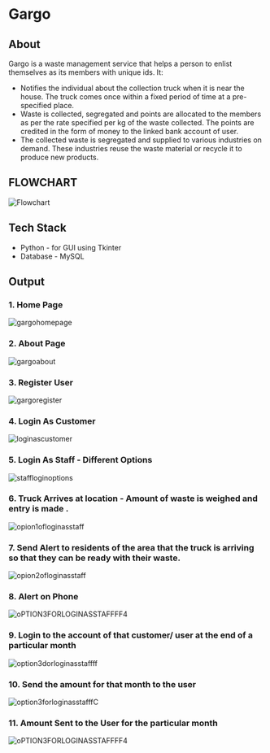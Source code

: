 # Gargo
## About
Gargo is a waste management service that helps a person to enlist themselves as its members with unique ids. It:
+	Notifies the individual about the collection truck when it is near the house. The truck comes once within a fixed period of time at a pre-specified place.
+	Waste is collected, segregated and points are allocated to the members as per the rate specified per kg of the waste collected. The points are credited in the form of money to the linked bank account of user.
+	The collected waste is segregated and supplied to various industries on demand. These industries reuse the waste material or recycle it to produce new products.

## FLOWCHART
![Flowchart](https://github.com/ap766/Gargo/assets/79255079/2d32ac61-747b-498d-8ee8-3183e6c7c16b)

## Tech Stack
+ Python - for GUI using Tkinter
+ Database - MySQL

## Output
### 1. Home Page
![gargohomepage](https://github.com/ap766/Gargo/assets/79255079/7788a315-6fea-4f6e-8136-ff084c4270d7)
### 2. About Page
![gargoabout](https://github.com/ap766/Gargo/assets/79255079/8e2fa44a-5397-49e7-8e48-e4f6b79f99b4)
### 3. Register User
![gargoregister](https://github.com/ap766/Gargo/assets/79255079/f8b31727-e816-4cf1-8a63-cd2db8e2e05c)
### 4. Login As Customer
![loginascustomer](https://github.com/ap766/Gargo/assets/79255079/59c430be-ec66-4e59-bfe7-32d4f49a9fdd)
### 5. Login As Staff - Different Options
![staffloginoptions](https://github.com/ap766/Gargo/assets/79255079/207c74d1-fd88-439f-9b70-8e7550cb44b0)
### 6. Truck Arrives at location - Amount of waste is weighed and entry is made .
![opion1ofloginasstaff](https://github.com/ap766/Gargo/assets/79255079/8bea5ed5-89a6-48d1-a4f2-4f439c1631c7)
### 7. Send Alert to residents of the area that the truck is arriving so that they can be ready with their waste.
![opion2ofloginasstaff](https://github.com/ap766/Gargo/assets/79255079/6f5fe889-dad9-4cbc-93c1-6298db582f5f)
### 8. Alert on Phone
![oPTION3FORLOGINASSTAFFFF4](https://github.com/ap766/Gargo/assets/79255079/a995bcff-0893-494e-8bc7-68b778027740)
### 9. Login to the account of that customer/ user at the end of a particular month
![option3dorloginasstaffff](https://github.com/ap766/Gargo/assets/79255079/d1aab844-250e-4c57-b926-dd5ca8c790d4)
### 10. Send the amount for that month to the user
![option3forloginasstafffC](https://github.com/ap766/Gargo/assets/79255079/80642e45-f474-456e-9a2e-e76e81a5e1fe)
### 11. Amount Sent to the User for the particular month
![oPTION3FORLOGINASSTAFFFF4](https://github.com/ap766/Gargo/assets/79255079/272559fa-609e-4228-81e5-95fe54097f7b)



